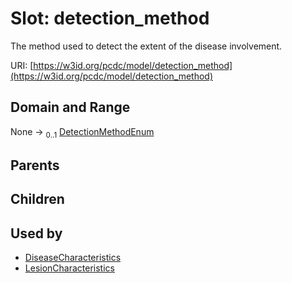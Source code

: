 
# Slot: detection_method


The method used to detect the extent of the disease involvement.

URI: [https://w3id.org/pcdc/model/detection_method](https://w3id.org/pcdc/model/detection_method)


## Domain and Range

None &#8594;  <sub>0..1</sub> [DetectionMethodEnum](DetectionMethodEnum.md)

## Parents


## Children


## Used by

 * [DiseaseCharacteristics](DiseaseCharacteristics.md)
 * [LesionCharacteristics](LesionCharacteristics.md)

